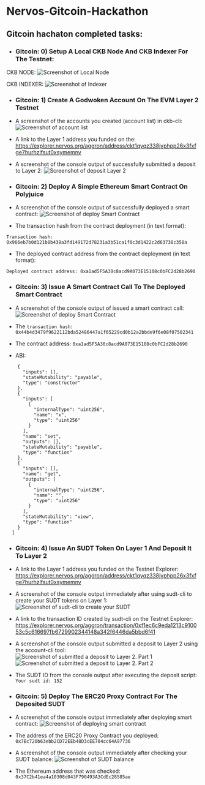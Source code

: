 # Nervos-Gitcoin-Hackathon

## Gitcoin hachaton completed tasks:

* ### Gitcoin: 0) Setup A Local CKB Node And CKB Indexer For The Testnet:
CKB NODE: 
![Screenshot of Local Node](https://github.com/x777/Nervos-Gitconin-Hackaton/blob/main/Setup%20a%20Local%20CKB%20Node%20and%20CKB%20Indexer/Local_node.png)

CKB INDEXER:
![Screenshot of Indexer](https://github.com/x777/Nervos-Gitconin-Hackaton/blob/main/Setup%20a%20Local%20CKB%20Node%20and%20CKB%20Indexer/Indexer.png)


* ### Gitcoin: 1) Create A Godwoken Account On The EVM Layer 2 Testnet

* A screenshot of the accounts you created (account list) in ckb-cli:
![Screenshot of account list](https://github.com/x777/Nervos-Gitconin-Hackaton/blob/main/Create%20A%20Godwoken%20Account%20On%20The%20EVM%20Layer%202%20Testnet/account_list.png)

* A link to the Layer 1 address you funded on the:
https://explorer.nervos.org/aggron/address/ckt1qyqz338jvphpp26x3fxfge7hurhzlfsut0xsymemnv

* A screenshot of the console output of successfully submitted a deposit to Layer 2:
![Screenshot of deposit Layer 2](https://github.com/x777/Nervos-Gitconin-Hackaton/blob/main/Create%20A%20Godwoken%20Account%20On%20The%20EVM%20Layer%202%20Testnet/deposit.png)


* ### Gitcoin: 2) Deploy A Simple Ethereum Smart Contract On Polyjuice

* A screenshot of the console output of successfully deployed a smart contract:
![Screenshot of deploy Smart Contract](https://github.com/x777/Nervos-Gitconin-Hackaton/blob/main/Deploy%20A%20Simple%20Ethereum%20Smart%20Contract%20On%20Polyjuice/deploy_contract.png)

* The transaction hash from the contract deployment (in text format):

```Transaction hash: 0x966eb7b0d121b8b438a3fd149172d78231a3b51ca1f0c3d1422c2d63738c358a```

* The deployed contract address from the contract deployment (in text format):

```Deployed contract address: 0xa1ad5F5A30c8acd9A073E15108c0bFC2d28b2690```


* ### Gitcoin: 3) Issue A Smart Contract Call To The Deployed Smart Contract

* A screenshot of the console output of  issued a smart contract call:
![Screenshot of deploy Smart Contract](https://github.com/x777/Nervos-Gitconin-Hackaton/blob/main/Issue%20A%20Smart%20Contract%20Call%20To%20The%20Deployed%20Smart%20Contract/output.png)

* The ```transaction hash```:
```0x44b4d3479f9622112bda52486447a1f65229cd0b12a2bbde9f6e08f07502341```

* The contract address:
```0xa1ad5F5A30c8acd9A073E15108c0bFC2d28b2690```

* ABI:
```[
    {
      "inputs": [],
      "stateMutability": "payable",
      "type": "constructor"
    },
    {
      "inputs": [
        {
          "internalType": "uint256",
          "name": "x",
          "type": "uint256"
        }
      ],
      "name": "set",
      "outputs": [],
      "stateMutability": "payable",
      "type": "function"
    },
    {
      "inputs": [],
      "name": "get",
      "outputs": [
        {
          "internalType": "uint256",
          "name": "",
          "type": "uint256"
        }
      ],
      "stateMutability": "view",
      "type": "function"
    }
  ]
  ```


* ### Gitcoin: 4) Issue An SUDT Token On Layer 1 And Deposit It To Layer 2

* A link to the Layer 1 address you funded on the Testnet Explorer:
https://explorer.nervos.org/aggron/address/ckt1qyqz338jvphpp26x3fxfge7hurhzlfsut0xsymemnv

* A screenshot of the console output immediately after using sudt-cli to create your SUDT tokens on Layer 1:
![Screenshot of sudt-cli to create your SUDT](https://github.com/x777/Nervos-Gitconin-Hackaton/blob/main/Issue%20An%20SUDT%20Token%20On%20Layer%201%20And%20Deposit%20It%20To%20Layer%202/SUDT_output.png)

* A link to the transaction ID created by sudt-cli on the Testnet Explorer:
https://explorer.nervos.org/aggron/transaction/0xf1ec6c9eda1213c910053c5c616697fb6729902344148a342f6446da5bbd6f41

* A screenshot of the console output submitted a deposit to Layer 2 using the account-cli tool:
![Screenshot of submitted a deposit to Layer 2. Part 1](https://github.com/x777/Nervos-Gitconin-Hackaton/blob/main/Issue%20An%20SUDT%20Token%20On%20Layer%201%20And%20Deposit%20It%20To%20Layer%202/deposit_output_1.png)
![Screenshot of submitted a deposit to Layer 2. Part 2](https://github.com/x777/Nervos-Gitconin-Hackaton/blob/main/Issue%20An%20SUDT%20Token%20On%20Layer%201%20And%20Deposit%20It%20To%20Layer%202/deposit_output_2.png)



* The SUDT ID from the console output after executing the deposit script:
```Your sudt id: 152```


* ### Gitcoin: 5) Deploy The ERC20 Proxy Contract For The Deposited SUDT

* A screenshot of the console output immediately after deploying smart contract:
![Screenshot of deploying smart contract]()

* The address of the ERC20 Proxy Contract you deployed:
```0x7Bc720b63ebb2CD72EEb48D3cEE704cc64A97736```

* A screenshot of the console output immediately after checking your SUDT balance:
![Screenshot of SUDT balance]()

* The Ethereum address that was checked:
```0x37C2b41ea4a10308d043F790493A3CdEc28585ae```